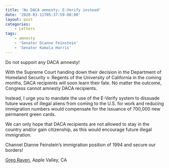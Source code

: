 ```yaml
---
title: 'No DACA amnesty; E-Verify instead'
date: '2020-03-11T05:37:59-08:00'
layout: post
categories:
    - Letters
tags:
    - amnesty
    - 'Senator Dianne Feinstein'
    - 'Senator Kamala Harris'
---
```


Do not support any DACA amnesty!

With the Supreme Court handing down their decision in the Department of Homeland Security v. Regents of the University of California in the coming months, DACA recipients will soon learn their fate. No matter the outcome, Congress cannot amnesty DACA recipients.

Instead, I urge you to mandate the use of the E-Verify system to dissuade future waves of illegal aliens from coming to the U.S. for work and reducing immigration numbers would compensate for the issuance of 700,000 new permanent green cards.

We can only hope that DACA recipients are not allowed to stay in the country and/or gain citizenship, as this would encourage future illegal immigration.

Channel Dianne Feinstein’s immigration position of 1994 and secure our borders!

[Greg Raven](https://www.gregraven.org/), Apple Valley, CA